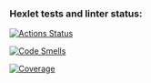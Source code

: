 ### Hexlet tests and linter status:
[![Actions Status](https://github.com/AlexandrBorovkov/python-project-52/actions/workflows/hexlet-check.yml/badge.svg)](https://github.com/AlexandrBorovkov/python-project-52/actions)

[![Code Smells](https://sonarcloud.io/api/project_badges/measure?project=AlexandrBorovkov_python-project-52&metric=code_smells)](https://sonarcloud.io/summary/new_code?id=AlexandrBorovkov_python-project-52)

[![Coverage](https://sonarcloud.io/api/project_badges/measure?project=AlexandrBorovkov_python-project-52&metric=coverage)](https://sonarcloud.io/summary/new_code?id=AlexandrBorovkov_python-project-52)
